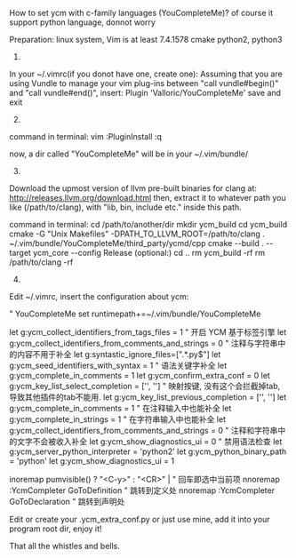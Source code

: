How to set ycm with c-family languages (YouCompleteMe)?
of course it support python language, donnot worry

Preparation:
linux system,
Vim is at least 7.4.1578
cmake
python2, python3

1.

In your ~/.vimrc(if you donot have one, create one):
  Assuming that you are using Vundle to manage your vim plug-ins
  between "call vundle#begin()" and "call vundle#end()", insert:
    Plugin 'Valloric/YouCompleteMe'
  save and exit

2.

command in terminal:
  vim
  :PluginInstall
  :q
    
now, a dir called "YouCompleteMe" will be in your ~/.vim/bundle/

3.
Download the upmost version of llvm pre-built binaries for clang at:
http://releases.llvm.org/download.html
then, extract it to whatever path you like (/path/to/clang), with "lib, bin, include etc." inside this path.

command in terminal:
  cd /path/to/another/dir 
  mkdir ycm_build
  cd ycm_build
  cmake -G "Unix Makefiles" -DPATH_TO_LLVM_ROOT=/path/to/clang . ~/.vim/bundle/YouCompleteMe/third_party/ycmd/cpp
  cmake --build . --target ycm_core --config Release
  (optional:)
  cd ..
  rm ycm_build -rf
  rm /path/to/clang -rf

4.
Edit ~/.vimrc, insert the configuration about ycm:

  " YouCompleteMe
  set runtimepath+=~/.vim/bundle/YouCompleteMe

  let g:ycm_collect_identifiers_from_tags_files = 1           " 开启 YCM 基于标签引擎
  let g:ycm_collect_identifiers_from_comments_and_strings = 0 " 注释与字符串中的内容不用于补全
  let g:syntastic_ignore_files=[".*\.py$"]
  let g:ycm_seed_identifiers_with_syntax = 1                  " 语法关键字补全
  let g:ycm_complete_in_comments = 1
  let g:ycm_confirm_extra_conf = 0
  let g:ycm_key_list_select_completion = ['<c-n>', '<Down>']  " 映射按键, 没有这个会拦截掉tab, 导致其他插件的tab不能用.
  let g:ycm_key_list_previous_completion = ['<c-p>', '<Up>']
  let g:ycm_complete_in_comments = 1                          " 在注释输入中也能补全
  let g:ycm_complete_in_strings = 1                           " 在字符串输入中也能补全
  let g:ycm_collect_identifiers_from_comments_and_strings = 0 " 注释和字符串中的文字不会被收入补全
  let g:ycm_show_diagnostics_ui = 0                           " 禁用语法检查
  let g:ycm_server_python_interpreter = 'python2'
  let g:ycm_python_binary_path = 'python'
  let g:ycm_show_diagnostics_ui = 1

  inoremap <expr> <CR> pumvisible() ? "\<C-y>" : "\<CR>" |            " 回车即选中当前项
  nnoremap <c-j> :YcmCompleter GoToDefinition<CR>    " 跳转到定义处
  nnoremap <c-k> :YcmCompleter GoToDeclaration<CR>    " 跳转到声明处
   
Edit or create your .ycm_extra_conf.py or just use mine, add it into your program root dir, enjoy it!

That all the whistles and bells.
